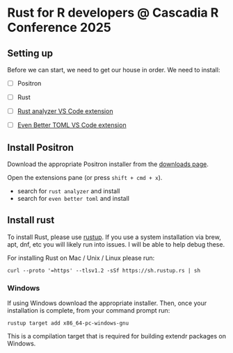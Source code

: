 # Rust for R developers @ Cascadia R Conference 2025


## Setting up

Before we can start, we need to get our house in order. We need to install:

- [ ] Positron
- [ ] Rust
- [ ] [Rust analyzer VS Code extension](https://marketplace.visualstudio.com/items?itemName=rust-lang.rust-analyzer)
- [ ] [Even Better TOML VS Code extension](https://marketplace.visualstudio.com/items?itemName=tamasfe.even-better-toml)


## Install Positron

Download the appropriate Positron installer from the [downloads page](https://positron.posit.co/download.html).

Open the extensions pane (or press `shift + cmd + x`).

- search for `rust analyzer` and install
- search for `even better toml` and install

## Install rust

To install Rust, please use [rustup](https://rustup.rs/). If you use a system installation via brew, apt, dnf, etc you will likely run into issues. I will be able to help debug these.

For installing Rust on Mac / Unix / Linux please run:

```shell
curl --proto '=https' --tlsv1.2 -sSf https://sh.rustup.rs | sh
```

### Windows

If using Windows download the appropriate installer. Then, once your installation is complete, from your command prompt run:

```shell
rustup target add x86_64-pc-windows-gnu
```

This is a compilation target that is required for building extendr packages on Windows.
